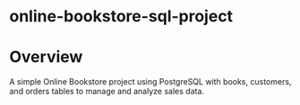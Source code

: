 # online-bookstore-sql-project
 # Overview
A simple Online Bookstore project using PostgreSQL with books, customers, and orders tables to manage and analyze sales data.
